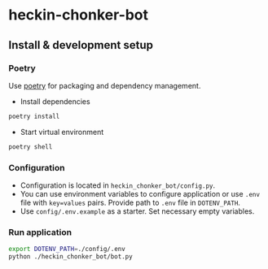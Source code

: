 # heckin-chonker-bot

## Install & development setup

### Poetry
Use [poetry](https://python-poetry.org/docs/#installation) for packaging and dependency management.

- Install dependencies
```bash
poetry install
```
- Start virtual environment
```bash
poetry shell
```

### Configuration
- Configuration is located in `heckin_chonker_bot/config.py`.
- You can use environment variables to configure application or use `.env` file with `key=values` pairs.
Provide path to `.env` file in `DOTENV_PATH`.
- Use `config/.env.example` as a starter. Set necessary empty variables.


### Run application
```bash
export DOTENV_PATH=./config/.env
python ./heckin_chonker_bot/bot.py
```
